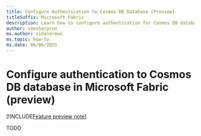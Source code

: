 ```yaml
---
title: Configure Authentication to Cosmos DB Database (Preview)
titleSuffix: Microsoft Fabric
description: Learn how to configure authentication for Cosmos DB databases in Microsoft Fabric during the preview, including supported methods and setup steps.
author: seesharprun
ms.author: sidandrews
ms.topic: how-to
ms.date: 06/06/2025
---
```


# Configure authentication to Cosmos DB database in Microsoft Fabric (preview)

[!INCLUDE[Feature preview note](../../includes/feature-preview-note.md)]

TODO
